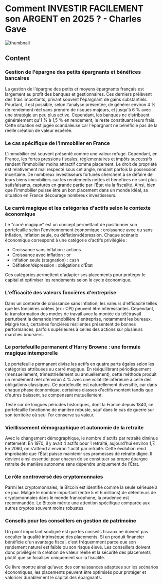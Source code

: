 # Comment INVESTIR FACILEMENT son ARGENT en 2025 ? - Charles Gave
![thumbnail](https://i.ytimg.com/vi/E5cqlrR6wEg/maxresdefault.jpg)

<!--- My thoughts -->

## Content

### Gestion de l'épargne des petits épargnants et bénéfices bancaires
La gestion de l'épargne des petits et moyens épargnants français est largement au profit des banques et gestionnaires. Ces derniers prélèvent des frais importants, privant souvent l'épargnant de gains substantiels. Pourtant, il est possible, selon l'analyse présentée, de générer environ 4 % de rendement réel sans prendre de risques majeurs, et jusqu'à 6 % avec une stratégie un peu plus active. Cependant, les banques ne distribuent généralement qu'1 % à 1,5 % en rendement, le reste constituant leurs frais. Cette situation est jugée scandaleuse car l'épargnant ne bénéficie pas de la réelle création de valeur espérée.

### Le cas spécifique de l'immobilier en France
L'immobilier est souvent présenté comme une valeur refuge. Cependant, en France, les fortes pressions fiscales, réglementaires et impôts successifs rendent l'immobilier moins attractif comme placement. Le droit de propriété est relativement mal respecté sous cet angle, rendant parfois la possession incertaine. De nombreux investisseurs fortunés cherchent à se défaire de leurs biens immobiliers car les rendements nettes et bénéfices ne sont plus satisfaisants, capturés en grande partie par l'État via la fiscalité. Ainsi, bien que l'immobilier puisse être un bon placement dans un monde idéal, sa situation en France décourage nombreux investisseurs.

### Le carré magique et les catégories d'actifs selon le contexte économique
Le "carré magique" est un concept permettant de positionner son portefeuille selon l'environnement économique : croissance avec ou sans inflation, inflation seule, ou déflation/dépression. Chaque scénario économique correspond à une catégorie d'actifs privilégiée :
- Croissance sans inflation : actions
- Croissance avec inflation : or
- Inflation seule (stagnation) : cash
- Déflation/dépression : obligations d'État

Ces catégories permettent d'adapter ses placements pour protéger le capital et optimiser les rendements selon le cycle économique.

### L'efficacité des valeurs foncières d'entreprise
Dans un contexte de croissance sans inflation, les valeurs d'efficacité telles que les foncières cotées (ex : CPI) peuvent être intéressantes. Cependant, la transformation des modes de travail avec la montée du télétravail perturbent la demande immobilière d'entreprise, notamment les bureaux. Malgré tout, certaines foncières résilientes présentent de bonnes performances, parfois supérieures à celles des actions sur plusieurs marchés boursiers.

### Le portefeuille permanent d'Harry Browne : une formule magique intemporelle
Le portefeuille permanent divise les actifs en quatre parts égales selon les catégories attribuées au carré magique. En rééquilibrant périodiquement (mensuellement, trimestriellement ou annuellement), cette méthode produit un rendement réel d'environ 4 % avec une volatilité inférieure à celle des obligations classiques. Ce portefeuille est naturellement diversifié, car dans chaque phase économique, certaines classes d'actifs montent tandis que d'autres baissent, se compensant mutuellement.

Testé sur de longues périodes historiques, dont la France depuis 1840, ce portefeuille fonctionne de manière robuste, sauf dans le cas de guerre sur son territoire où seul l'or conserve sa valeur.

### Vieillissement démographique et autonomie de la retraite
Avec le changement démographique, le nombre d'actifs par retraité diminue nettement. En 1970, il y avait 4 actifs pour 1 retraité, aujourd'hui environ 1,7. En 2060, on s'attend à environ 1 actif par retraité. Cette évolution rend improbable que l'État puisse maintenir ses promesses de retraite digne. Il devient ainsi essentiel pour chacun de se constituer sa propre épargne retraite de manière autonome sans dépendre uniquement de l'État.

### Le rôle controversé des cryptomonnaies
Parmi les cryptomonnaies, le Bitcoin est identifié comme la seule sérieuse à ce jour. Malgré le nombre important (entre 5 et 6 millions) de détenteurs de cryptomonnaies dans le monde francophone, la prudence est recommandée. Le Bitcoin mérite une attention spécifique comparée aux autres cryptos souvent moins robustes.

### Conseils pour les conseillers en gestion de patrimoine
Un point important souligné est que les conseils fiscaux ne doivent pas occulter la qualité intrinsèque des placements. Si un produit financier bénéficie d'un avantage fiscal, c'est fréquemment parce que son rendement naturel est faible ou son risque élevé. Les conseillers doivent donc privilégier la création de valeur réelle et la sécurité des placements plutôt que se focaliser uniquement sur la fiscalité.

Ce livre montre ainsi qu'avec des connaissances adaptées sur les scénarios économiques, les placements peuvent être optimisés pour protéger et valoriser durablement le capital des épargnants.

